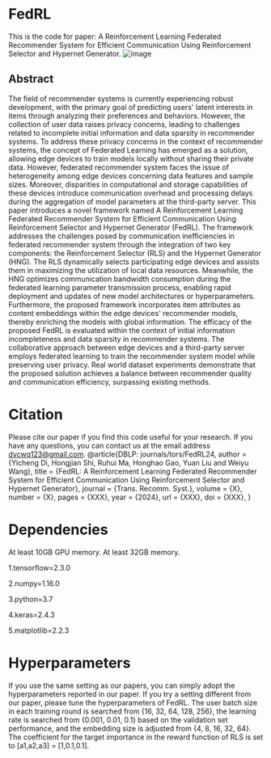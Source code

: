 # FedRL
This is the code for paper: A Reinforcement Learning Federated Recommender System for Efficient Communication Using Reinforcement Selector and Hypernet Generator.
![image](https://github.com/diyicheng/FedRL/blob/main/A3.png)
## Abstract
The field of recommender systems is currently experiencing robust development, with the primary goal of predicting users' latent interests in items through analyzing their preferences and behaviors. However, the collection of user data raises privacy concerns, leading to challenges related to incomplete initial information and data sparsity in recommender systems. To address these privacy concerns in the context of recommender systems, the concept of Federated Learning has emerged as a solution, allowing edge devices to train models locally without sharing their private data. However, federated recommender system faces the issue of heterogeneity among edge devices concerning data features and sample sizes. Moreover, disparities in computational and storage capabilities of these devices introduce communication overhead and processing delays during the aggregation of model parameters at the third-party server. This paper introduces a novel framework named A Reinforcement Learning Federated Recommender System for Efficient Communication Using Reinforcement Selector and Hypernet Generator (FedRL). The framework addresses the challenges posed by communication inefficiencies in federated recommender system through the integration of two key components: the Reinforcement Selector (RLS) and the Hypernet Generator (HNG). The RLS dynamically selects participating edge devices and assists them in maximizing the utilization of local data resources. Meanwhile, the HNG optimizes communication bandwidth consumption during the federated learning parameter transmission process, enabling rapid deployment and updates of new model architectures or hyperparameters. Furthermore, the proposed framework incorporates item attributes as content embeddings within the edge devices' recommender models, thereby enriching the models with global information. The efficacy of the proposed FedRL is evaluated within the context of initial information incompleteness and data sparsity in recommender systems. The collaborative approach between edge devices and a third-party server employs federated learning to train the recommender system model while preserving user privacy. Real world dataset experiments demonstrate that the proposed solution achieves a balance between recommender quality and communication efficiency, surpassing existing methods.
# Citation
Please cite our paper if you find this code useful for your research. If you have any questions, you can contact us at the email address dycwq123@gmail.com.
@article{DBLP: journals/tors/FedRL24,
  author       = {Yicheng Di, Hongjian Shi, Ruhui Ma, 
                  Honghao Gao, Yuan Liu and Weiyu Wang},
  title        = {FedRL: A Reinforcement Learning
                  Federated Recommender System for 
                  Efficient Communication Using
                  Reinforcement Selector and 
                  Hypernet Generator},
  journal      = {Trans. Recomm. Syst.},
  volume       = {X},
  number       = {X},
  pages        = {XXX},
  year         = {2024},
  url          = {XXX},
  doi          = {XXX},
}

# Dependencies
At least 10GB GPU memory. At least 32GB memory.

1.tensorflow=2.3.0

2.numpy=1.16.0

3.python=3.7

4.keras=2.4.3

5.matplotlib=2.2.3
# Hyperparameters
If you use the same setting as our papers, you can simply adopt the hyperparameters reported in our paper. If you try a setting different from our paper, please tune the hyperparameters of FedRL. The user batch size in each training round is searched from {16, 32, 64, 128, 256}, the learning rate is searched from {0.001, 0.01, 0.1} based on the validation set performance, and the embedding size is adjusted from {4, 8, 16, 32, 64}. The coefficient for the target importance in the reward function of RLS is set to [a1,a2,a3] = [1,0.1,0.1].

